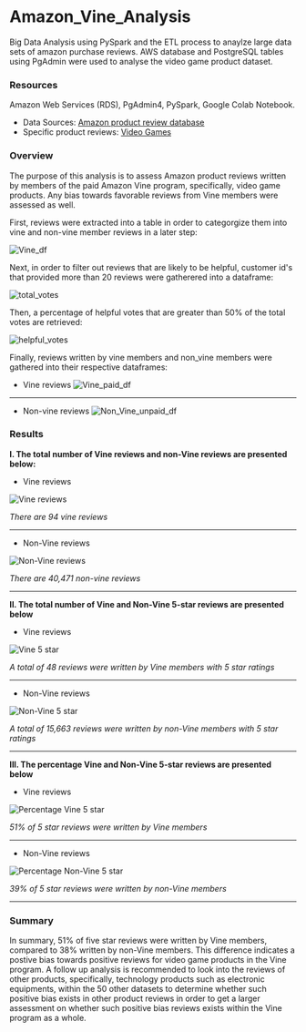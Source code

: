 # Amazon_Vine_Analysis
Big Data Analysis using PySpark and the ETL process to anaylze large data sets of amazon purchase reviews. AWS database and PostgreSQL tables using PgAdmin were used to analyse the video game product dataset. 

### Resources 
Amazon Web Services (RDS), PgAdmin4, PySpark, Google Colab Notebook.
* Data Sources: [Amazon product review database](https://s3.amazonaws.com/amazon-reviews-pds/tsv/index.txt)
* Specific product reviews: [Video Games](https://s3.amazonaws.com/amazon-reviews-pds/tsv/amazon_reviews_us_Video_Games_v1_00.tsv.gz)

### Overview
The purpose of this analysis is to assess Amazon product reviews written by members of the paid Amazon Vine program, specifically, video game products. Any bias towards favorable reviews from Vine members were assessed as well.

First, reviews were extracted into a table in order to categorgize them into vine and non-vine member reviews in a later step:

![Vine_df](https://github.com/jwhberrios/Amazon_Vine_Analysis/blob/main/Images/Vine_df.png)

Next, in order to filter out reviews that are likely to be helpful, customer id's that provided more than 20 reviews were gatherered into a dataframe:

![total_votes](https://github.com/jwhberrios/Amazon_Vine_Analysis/blob/main/Images/total_votes_helpful_df.png)

Then, a percentage of helpful votes that are greater than 50% of the total votes are retrieved:

![helpful_votes](https://github.com/jwhberrios/Amazon_Vine_Analysis/blob/main/Images/helpful_votes.png)

Finally, reviews written by vine members and non_vine members were gathered into their respective dataframes:

* Vine reviews
![Vine_paid_df](https://github.com/jwhberrios/Amazon_Vine_Analysis/blob/main/Images/Vine_paid_df.png)

-----------

* Non-vine reviews
![Non_Vine_unpaid_df](https://github.com/jwhberrios/Amazon_Vine_Analysis/blob/main/Images/Non_vine_reviews_df.png)

### Results


**I. The total number of Vine reviews and non-Vine reviews are presented below:**
* Vine reviews

![Vine reviews](https://github.com/jwhberrios/Amazon_Vine_Analysis/blob/main/Images/Vine_reviews.png)

*There are 94 vine reviews*

--------------

* Non-Vine reviews

![Non-Vine reviews](https://github.com/jwhberrios/Amazon_Vine_Analysis/blob/main/Images/Non_vine_reviews.png)

*There are 40,471 non-vine reviews*

--------------
**II. The total number of Vine and Non-Vine 5-star reviews are presented below**
* Vine reviews

![Vine 5 star](https://github.com/jwhberrios/Amazon_Vine_Analysis/blob/main/Images/5_star_reviews_vine.png)

*A total of 48 reviews were written by Vine members with 5 star ratings*

--------------

* Non-Vine reviews

![Non-Vine 5 star](https://github.com/jwhberrios/Amazon_Vine_Analysis/blob/main/Images/5_star_reviews_non_vine.png)

*A total of 15,663 reviews were written by non-Vine members with 5 star ratings*

--------------
**III. The percentage Vine and Non-Vine 5-star reviews are presented below**
* Vine reviews

![Percentage Vine 5 star](https://github.com/jwhberrios/Amazon_Vine_Analysis/blob/5ded5354019f11afc0c31532c7255eb6ea33f440/Images/Perc_Vine_5star_reviews.png)

*51% of 5 star reviews were written by Vine members*

---------------

* Non-Vine reviews

![Percentage Non-Vine 5 star](https://github.com/jwhberrios/Amazon_Vine_Analysis/blob/main/Images/Perc_Non_Vine_5star_reviews.png)

*39% of 5 star reviews were written by non-Vine members*

-----------------

### Summary
In summary, 51% of five star reviews were written by Vine members, compared to 38% written by non-Vine members. This difference indicates a postive bias towards positive reviews for video game products in the Vine program. A follow up analysis is recommended to look into the reviews of other products, specifically, technology products such as electronic equipments, within the 50 other datasets to determine whether such positive bias exists in other product reviews in order to get a larger assessment on whether such positive bias reviews exists within the Vine program as a whole.
